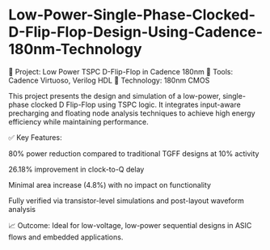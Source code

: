 # Low-Power-Single-Phase-Clocked-D-Flip-Flop-Design-Using-Cadence-180nm-Technology
🔧 Project: Low Power TSPC D-Flip-Flop in Cadence 180nm
📂 Tools: Cadence Virtuoso, Verilog HDL
📎 Technology: 180nm CMOS

This project presents the design and simulation of a low-power, single-phase clocked D Flip-Flop using TSPC logic. It integrates input-aware precharging and floating node analysis techniques to achieve high energy efficiency while maintaining performance.

✅ Key Features:

80% power reduction compared to traditional TGFF designs at 10% activity

26.18% improvement in clock-to-Q delay

Minimal area increase (4.8%) with no impact on functionality

Fully verified via transistor-level simulations and post-layout waveform analysis

📈 Outcome:
Ideal for low-voltage, low-power sequential designs in ASIC flows and embedded applications.

